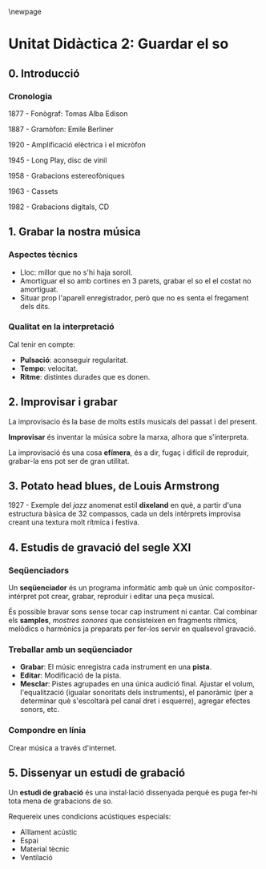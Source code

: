 \newpage

# Unitat Didàctica 2: Guardar el so

## 0. Introducció

### Cronologia

1877 - Fonògraf: Tomas Alba Edison

1887 - Gramòfon: Emile Berliner

1920 - Amplificació elèctrica i el micròfon

1945 - Long Play, disc de vinil

1958 - Grabacions estereofòniques

1963 - Cassets

1982 - Grabacions digitals, CD

## 1. Grabar la nostra música

### Aspectes tècnics

- Lloc: millor que no s'hi haja soroll.
- Amortiguar el so amb cortines en 3 parets, grabar el so el el costat no amortiguat.
- Situar prop l'aparell enregistrador, però que no es senta el fregament dels dits.

### Qualitat en la interpretació

Cal tenir en compte: 

- **Pulsació**: aconseguir regularitat.
- **Tempo**: velocitat.
- **Ritme**: distintes durades que es donen.

## 2. Improvisar i grabar

La improvisacio és la base de molts estils musicals del passat i del present.

**Improvisar** és inventar la música sobre la marxa, alhora que s'interpreta.

La improvisació és una cosa **efímera**, és a dir, fugaç i difícil de reproduir, grabar-la ens pot ser de gran utilitat.

## 3. Potato head blues, de Louis Armstrong

1927 - Exemple del *jazz* anomenat estil  **dixeland** en què, a partir d'una estructura bàsica de 32 compassos, cada un dels intérprets improvisa creant una textura molt rítmica i festiva.

## 4. Estudis de gravació del segle XXI

### Seqüenciadors

Un **seqüenciador** és un programa informàtic amb què un únic compositor-intérpret pot crear, grabar, reproduir i editar una peça musical.

És possible bravar sons sense tocar cap instrument ni cantar. Cal combinar els **samples**, *mostres sonores* que consisteixen en fragments rítmics, melòdics o harmònics ja preparats per fer-los servir en qualsevol gravació.

### Treballar amb un seqüenciador

- **Grabar**: El músic enregistra cada instrument en una **pista**.
- **Editar**: Modificació de la pista.
- **Mesclar**: Pistes agrupades en una única audició final. Ajustar el volum, l'equalització (igualar sonoritats dels instruments), el panoràmic (per a determinar què s'escoltarà pel canal dret i esquerre), agregar efectes sonors, etc.

### Compondre en línia

Crear música a través d'internet.

## 5. Dissenyar un estudi de grabació

Un **estudi de grabació** és una instal·lació dissenyada perquè es puga fer-hi tota mena de grabacions de so.

Requereix unes condicions acústiques especials:

- Aïllament acústic
- Espai
- Material tècnic
- Ventilació

